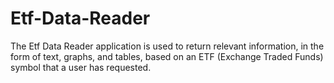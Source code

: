 # Etf-Data-Reader

The Etf Data Reader application is used to return relevant information, in the form of text, graphs, and tables, based on an ETF (Exchange Traded Funds) symbol that a user has requested.
